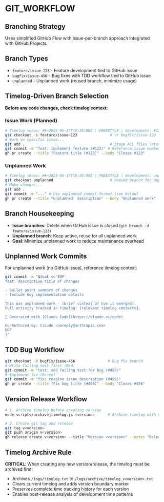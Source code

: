 # GIT_WORKFLOW

## Branching Strategy
Uses simplified GitHub Flow with issue-per-branch approach integrated with GitHub Projects.

## Branch Types
- `feature/issue-123` - Feature development tied to GitHub issue
- `bugfix/issue-456` - Bug fixes with TDD workflow tied to GitHub issue
- `unplanned` - Unplanned work (reused branch, minimize usage)

## Timelog-Driven Branch Selection

**Before any code changes, check timelog context:**

### Issue Work (Planned)
```bash
# Timelog shows: ##→2025-06-17T10:30:00Z | FREESTYLE | development: #123 feature description
git checkout -b feature/issue-123               # or bugfix/issue-123
# Work on specific issue...
git add .                                       # Stage ALL files (atomic work packages)
git commit -m "feat: implement feature (#123)" # Reference issue number
gh pr create --title "Feature title (#123)" --body "Closes #123"
```

### Unplanned Work
```bash
# Timelog shows: ##→2025-06-17T10:30:00Z | FREESTYLE | development: unassigned
git checkout unplanned                          # Reused branch for unplanned work
# Make changes...
git add .
git commit -m "..." # Use unplanned commit format (see below)
gh pr create --title "Unplanned: description" --body "Unplanned work"
```

## Branch Housekeeping
- **Issue branches**: Delete when GitHub issue is closed (`git branch -d feature/issue-123`)
- **Unplanned branch**: Keep active, reuse for all unplanned work
- **Goal**: Minimize unplanned work to reduce maintenance overhead

## Unplanned Work Commits
For unplanned work (no GitHub issue), reference timelog context:
```bash
git commit -m "$(cat <<'EOF'
feat: descriptive title of changes

- Bullet point summary of changes
- Include key implementation details

This was unplanned work - [brief context of how it emerged].
Full activity tracked in timelog: [relevant timelog contexts].

🤖 Generated with [Claude Code](https://claude.ai/code)

Co-Authored-By: Claude <noreply@anthropic.com>
EOF
)"
```

## TDD Bug Workflow
```bash
git checkout -b bugfix/issue-456               # Bug fix branch
# Write failing test first (Red)
git commit -m "test: add failing test for bug (#456)"
# Implement fix (Green)  
git commit -m "fix: resolve issue description (#456)"
gh pr create --title "Fix bug title (#456)" --body "Closes #456"
```

## Version Release Workflow
```bash
# 1. Archive timelog before creating version
node scripts/archive_timelog.js <version>      # Archive timelog with version stamp

# 2. Create git tag and release
git tag v<version>
git push origin v<version>
gh release create v<version> --title "Version <version>" --notes "Release notes"
```

## Timelog Archive Rule
**CRITICAL**: When creating any new version/release, the timelog must be archived first:
- Archives `/logs/timelog.txt` to `/logs/archive/timelog_v<version>.txt`
- Clears current timelog and adds version boundary marker
- Preserves complete time tracking history for each version
- Enables post-release analysis of development time patterns